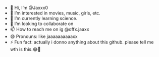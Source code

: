- 👋 Hi, I’m @Jaxxx0
- 👀 I’m interested in movies, music, girls, etc.
- 🌱 I’m currently learning science.
- 💞️ I’m looking to collaborate on 
- 📫 How to reach me on ig @offx.jaaxx
- 😄 Pronouns: like jaaaaaaaaaaxx
- ⚡ Fun fact: actually i donno anything about this github. please tell me wth is this.😂🙂

<!---
Jaxxx0/Jaxxx0 is a ✨ special ✨ repository because its `README.md` (this file) appears on your GitHub profile.
You can click the Preview link to take a look at your changes.
--->

